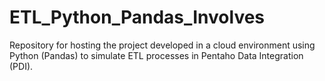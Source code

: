 # ETL_Python_Pandas_Involves
Repository for hosting the project developed in a cloud environment using Python (Pandas) to simulate ETL processes in Pentaho Data Integration (PDI).
